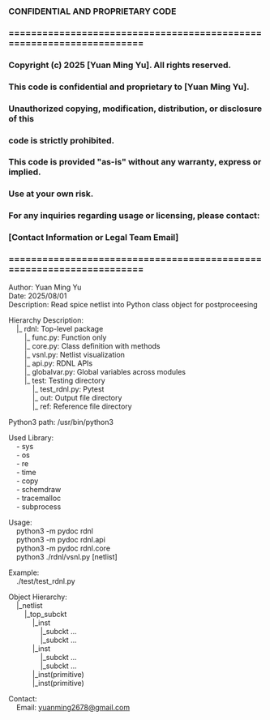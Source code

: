 ### CONFIDENTIAL AND PROPRIETARY CODE
### =====================================================================
### Copyright (c) 2025 [Yuan Ming Yu]. All rights reserved.
### This code is confidential and proprietary to [Yuan Ming Yu].

### Unauthorized copying, modification, distribution, or disclosure of this
### code is strictly prohibited.

### This code is provided "as-is" without any warranty, express or implied.
### Use at your own risk.

### For any inquiries regarding usage or licensing, please contact:
### [Contact Information or Legal Team Email]
### =====================================================================

Author: Yuan Ming Yu<br>
Date: 2025/08/01<br>
Description: Read spice netlist into Python class object for postproceesing<br>

Hierarchy Description:<br>
&nbsp;&nbsp;&nbsp;&nbsp;|_ rdnl: Top-level package<br>
&nbsp;&nbsp;&nbsp;&nbsp;&nbsp;&nbsp;&nbsp;&nbsp;|_ func.py: Function only<br>
&nbsp;&nbsp;&nbsp;&nbsp;&nbsp;&nbsp;&nbsp;&nbsp;|_ core.py: Class definition with methods<br>
&nbsp;&nbsp;&nbsp;&nbsp;&nbsp;&nbsp;&nbsp;&nbsp;|_ vsnl.py: Netlist visualization<br>
&nbsp;&nbsp;&nbsp;&nbsp;&nbsp;&nbsp;&nbsp;&nbsp;|_ api.py: RDNL APIs<br>
&nbsp;&nbsp;&nbsp;&nbsp;&nbsp;&nbsp;&nbsp;&nbsp;|_ globalvar.py: Global variables across modules<br>
&nbsp;&nbsp;&nbsp;&nbsp;&nbsp;&nbsp;&nbsp;&nbsp;|_ test: Testing directory<br>
&nbsp;&nbsp;&nbsp;&nbsp;&nbsp;&nbsp;&nbsp;&nbsp;&nbsp;&nbsp;&nbsp;&nbsp;|_ test_rdnl.py: Pytest<br>
&nbsp;&nbsp;&nbsp;&nbsp;&nbsp;&nbsp;&nbsp;&nbsp;&nbsp;&nbsp;&nbsp;&nbsp;|_ out: Output file directory<br>
&nbsp;&nbsp;&nbsp;&nbsp;&nbsp;&nbsp;&nbsp;&nbsp;&nbsp;&nbsp;&nbsp;&nbsp;|_ ref: Reference file directory<br>

Python3 path: /usr/bin/python3<br>

Used Library:<br>
&nbsp;&nbsp;&nbsp;&nbsp;- sys<br>
&nbsp;&nbsp;&nbsp;&nbsp;- os<br>
&nbsp;&nbsp;&nbsp;&nbsp;- re<br>
&nbsp;&nbsp;&nbsp;&nbsp;- time<br>
&nbsp;&nbsp;&nbsp;&nbsp;- copy<br>
&nbsp;&nbsp;&nbsp;&nbsp;- schemdraw<br>
&nbsp;&nbsp;&nbsp;&nbsp;- tracemalloc<br>
&nbsp;&nbsp;&nbsp;&nbsp;- subprocess<br>

Usage:<br>
&nbsp;&nbsp;&nbsp;&nbsp;python3 -m pydoc rdnl<br>
&nbsp;&nbsp;&nbsp;&nbsp;python3 -m pydoc rdnl.api<br>
&nbsp;&nbsp;&nbsp;&nbsp;python3 -m pydoc rdnl.core<br>
&nbsp;&nbsp;&nbsp;&nbsp;python3 ./rdnl/vsnl.py [netlist]<br>

Example:<br>
&nbsp;&nbsp;&nbsp;&nbsp;./test/test_rdnl.py<br>

Object Hierarchy:<br>
&nbsp;&nbsp;&nbsp;&nbsp;|_netlist<br>
&nbsp;&nbsp;&nbsp;&nbsp;&nbsp;&nbsp;&nbsp;&nbsp;|_top_subckt<br>
&nbsp;&nbsp;&nbsp;&nbsp;&nbsp;&nbsp;&nbsp;&nbsp;&nbsp;&nbsp;&nbsp;&nbsp;|_inst<br>
&nbsp;&nbsp;&nbsp;&nbsp;&nbsp;&nbsp;&nbsp;&nbsp;&nbsp;&nbsp;&nbsp;&nbsp;&nbsp;&nbsp;&nbsp;&nbsp;|_subckt ...<br>
&nbsp;&nbsp;&nbsp;&nbsp;&nbsp;&nbsp;&nbsp;&nbsp;&nbsp;&nbsp;&nbsp;&nbsp;&nbsp;&nbsp;&nbsp;&nbsp;|_subckt ...<br>
&nbsp;&nbsp;&nbsp;&nbsp;&nbsp;&nbsp;&nbsp;&nbsp;&nbsp;&nbsp;&nbsp;&nbsp;|_inst<br>
&nbsp;&nbsp;&nbsp;&nbsp;&nbsp;&nbsp;&nbsp;&nbsp;&nbsp;&nbsp;&nbsp;&nbsp;&nbsp;&nbsp;&nbsp;&nbsp;|_subckt ...<br>
&nbsp;&nbsp;&nbsp;&nbsp;&nbsp;&nbsp;&nbsp;&nbsp;&nbsp;&nbsp;&nbsp;&nbsp;&nbsp;&nbsp;&nbsp;&nbsp;|_subckt ...<br>
&nbsp;&nbsp;&nbsp;&nbsp;&nbsp;&nbsp;&nbsp;&nbsp;&nbsp;&nbsp;&nbsp;&nbsp;|_inst(primitive)<br>
&nbsp;&nbsp;&nbsp;&nbsp;&nbsp;&nbsp;&nbsp;&nbsp;&nbsp;&nbsp;&nbsp;&nbsp;|_inst(primitive)<br>

Contact:<br>
&nbsp;&nbsp;&nbsp;&nbsp;Email: yuanming2678@gmail.com<br>
